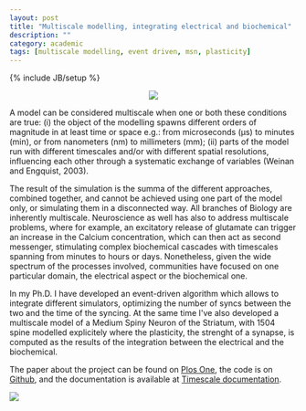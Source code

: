 ```yaml
---
layout: post
title: "Multiscale modelling, integrating electrical and biochemical"
description: ""
category: academic 
tags: [multiscale modelling, event driven, msn, plasticity]
---
```

{% include JB/setup %}

<center>
<img src="{{ BASE_PATH }}/assets/gfx/spines_detailed_thumbnail.png" />
</center>

A model can be considered multiscale when one or both these conditions are true: 
(i) the object of the modelling spawns different orders of magnitude in at least 
time or space e.g.: from microseconds (μs) to minutes (min), or from nanometers (nm)
to millimeters (mm); (ii) parts of the model run with different timescales and/or 
with different spatial resolutions, influencing each other through a systematic 
exchange of variables (Weinan and Engquist, 2003).

The result of the simulation is the summa of the different approaches, combined 
together, and cannot be achieved using one part of the model only, or simulating 
them in a disconnected way. All branches of Biology are inherently multiscale. 
Neuroscience as well has also to address multiscale problems, where for example, 
an excitatory release of glutamate can trigger an increase in the Calcium 
concentration, which can then act as second messenger, stimulating complex 
biochemical cascades with timescales spanning from minutes to hours or days. 
Nonetheless, given the wide spectrum of the processes involved, communities have 
focused on one particular domain, the electrical aspect or the biochemical one.

In my Ph.D. I have developed an event-driven algorithm which allows to integrate 
different simulators, optimizing the number of syncs between the two and the time
of the syncing. At the same time I've also developed a multiscale model of a 
Medium Spiny Neuron of the Striatum, with 1504 spine modelled explicitely where 
the plasticity, the strenght of a synapse, is computed as the results of the 
integration between the electrical and the biochemical.

The paper about the project can be found on 
[Plos One](http://www.plosone.org/article/info%3Adoi%2F10.1371%2Fjournal.pone.0066811), 
the code is on [Github](https://github.com/mattions/TimeScales), and the documentation 
is available at [Timescale documentation](http://michelemattioni.me/TimeScales/).

<img src="{{BASE_PATH}}/assets/gfx/multiscale_simulation_msn.png" />
